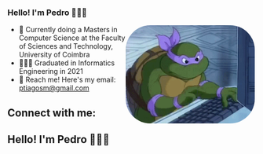### Hello! I'm Pedro 👋🇵🇹

<div style="display: inline_block">
  
<img align="right" alt="gif" height="200" style="border-radius:50px;" src="https://github.com/pedrotiag0/pedrotiag0/blob/main/donatelloProgramming.gif?width=676&height=676">

<!--
![Pedro Tiago](https://github.com/pedrotiag0/pedrotiag0/blob/main/donatelloProgramming.gif)
-->

- 🏫 Currently doing a Masters in Computer Science at the Faculty of Sciences and Technology, University of Coimbra
- 🧑🏻‍🎓 Graduated in Informatics Engineering in 2021
- 📩 Reach me! Here's my email: ptiagosm@gmail.com

## Connect with me:

## Hello! I'm Pedro 👋🇵🇹

<!--
**pedrotiag0/pedrotiag0** is a ✨ _special_ ✨ repository because its `README.md` (this file) appears on your GitHub profile.

Here are some ideas to get you started:

- 🔭 I’m currently working on ...
- 🌱 I’m currently learning ...
- 👯 I’m looking to collaborate on ...
- 🤔 I’m looking for help with ...
- 💬 Ask me about ...
- 📫 How to reach me: ...
- 😄 Pronouns: ...
- ⚡ Fun fact: ...
-->
